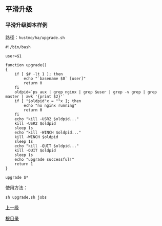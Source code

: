 平滑升级
--

### 平滑升级脚本样例 ###

路径：`hustmq/ha/upgrade.sh`

    #!/bin/bash

    user=$1

    function upgrade()
    {
        if [ $# -lt 1 ]; then
            echo "`basename $0` [user]"
            return 0
        fi
        oldpid=`ps aux | grep nginx | grep $user | grep -v grep | grep master | awk '{print $2}'`
        if [ "$oldpid"x = ""x ]; then
            echo "no nginx running"
            return 0
        fi
        echo "kill -USR2 $oldpid..."
        kill -USR2 $oldpid
        sleep 1s
        echo "kill -WINCH $oldpid..."
        kill -WINCH $oldpid
        sleep 1s
        echo "kill -QUIT $oldpid..."
        kill -QUIT $oldpid
        sleep 1s
        echo "upgrade successful!"
        return 1
    }

    upgrade $*

使用方法：

    sh upgrade.sh jobs

[上一级](index.md)

[根目录](../../index.md)